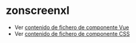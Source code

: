 # zonscreenxl

 - Ver [contenido de fichero de componente Vue](./zonscreenxl.vue)
 - Ver [contenido de fichero de componente CSS](./zonscreenxl.css)
